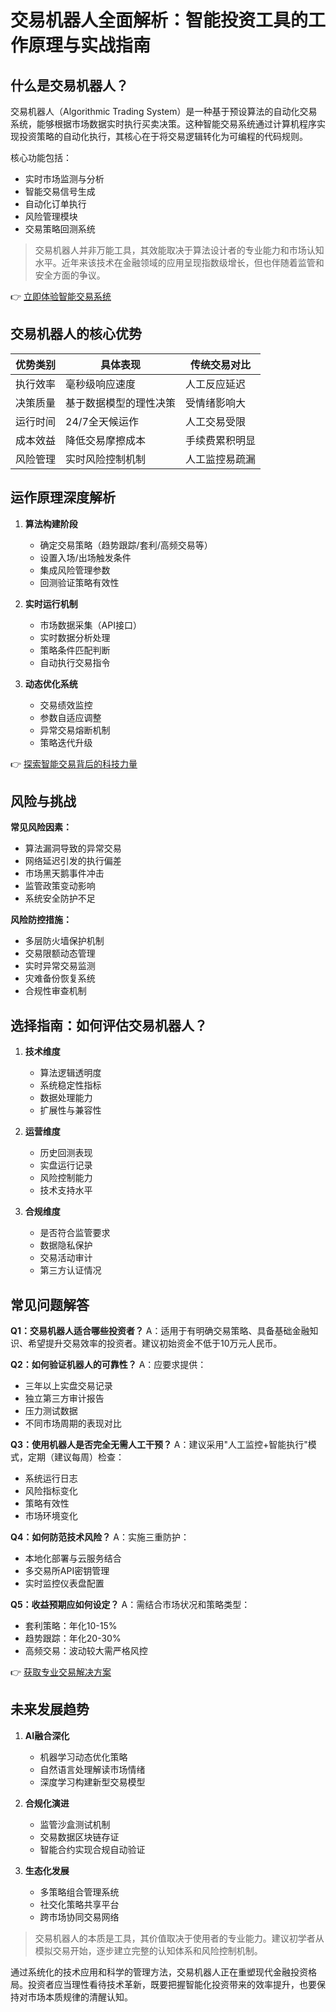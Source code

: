 # 交易机器人全面解析：智能投资工具的工作原理与实战指南

## 什么是交易机器人？

交易机器人（Algorithmic Trading System）是一种基于预设算法的自动化交易系统，能够根据市场数据实时执行买卖决策。这种智能交易系统通过计算机程序实现投资策略的自动化执行，其核心在于将交易逻辑转化为可编程的代码规则。

核心功能包括：
- 实时市场监测与分析
- 智能交易信号生成
- 自动化订单执行
- 风险管理模块
- 交易策略回测系统

> 交易机器人并非万能工具，其效能取决于算法设计者的专业能力和市场认知水平。近年来该技术在金融领域的应用呈现指数级增长，但也伴随着监管和安全方面的争议。

👉 [立即体验智能交易系统](https://bit.ly/okx_welcome)

## 交易机器人的核心优势

| 优势类别 | 具体表现 | 传统交易对比 |
|---------|---------|-------------|
| 执行效率 | 毫秒级响应速度 | 人工反应延迟 |
| 决策质量 | 基于数据模型的理性决策 | 受情绪影响大 |
| 运行时间 | 24/7全天候运作 | 人工交易受限 |
| 成本效益 | 降低交易摩擦成本 | 手续费累积明显 |
| 风险管理 | 实时风险控制机制 | 人工监控易疏漏 |

## 运作原理深度解析

1. **算法构建阶段**
   - 确定交易策略（趋势跟踪/套利/高频交易等）
   - 设置入场/出场触发条件
   - 集成风险管理参数
   - 回测验证策略有效性

2. **实时运行机制**
   - 市场数据采集（API接口）
   - 实时数据分析处理
   - 策略条件匹配判断
   - 自动执行交易指令

3. **动态优化系统**
   - 交易绩效监控
   - 参数自适应调整
   - 异常交易熔断机制
   - 策略迭代升级

👉 [探索智能交易背后的科技力量](https://bit.ly/okx_welcome)

## 风险与挑战

**常见风险因素：**
- 算法漏洞导致的异常交易
- 网络延迟引发的执行偏差
- 市场黑天鹅事件冲击
- 监管政策变动影响
- 系统安全防护不足

**风险防控措施：**
- 多层防火墙保护机制
- 交易限额动态管理
- 实时异常交易监测
- 灾难备份恢复系统
- 合规性审查机制

## 选择指南：如何评估交易机器人？

1. **技术维度**
   - 算法逻辑透明度
   - 系统稳定性指标
   - 数据处理能力
   - 扩展性与兼容性

2. **运营维度**
   - 历史回测表现
   - 实盘运行记录
   - 风险控制能力
   - 技术支持水平

3. **合规维度**
   - 是否符合监管要求
   - 数据隐私保护
   - 交易活动审计
   - 第三方认证情况

## 常见问题解答

**Q1：交易机器人适合哪些投资者？**
A：适用于有明确交易策略、具备基础金融知识、希望提升交易效率的投资者。建议初始资金不低于10万元人民币。

**Q2：如何验证机器人的可靠性？**
A：应要求提供：
- 三年以上实盘交易记录
- 独立第三方审计报告
- 压力测试数据
- 不同市场周期的表现对比

**Q3：使用机器人是否完全无需人工干预？**
A：建议采用"人工监控+智能执行"模式，定期（建议每周）检查：
- 系统运行日志
- 风险指标变化
- 策略有效性
- 市场环境变化

**Q4：如何防范技术风险？**
A：实施三重防护：
- 本地化部署与云服务结合
- 多交易所API密钥管理
- 实时监控仪表盘配置

**Q5：收益预期应如何设定？**
A：需结合市场状况和策略类型：
- 套利策略：年化10-15%
- 趋势跟踪：年化20-30%
- 高频交易：波动较大需严格风控

👉 [获取专业交易解决方案](https://bit.ly/okx_welcome)

## 未来发展趋势

1. **AI融合深化**
   - 机器学习动态优化策略
   - 自然语言处理解读市场情绪
   - 深度学习构建新型交易模型

2. **合规化演进**
   - 监管沙盒测试机制
   - 交易数据区块链存证
   - 智能合约实现合规自动验证

3. **生态化发展**
   - 多策略组合管理系统
   - 社交化策略共享平台
   - 跨市场协同交易网络

> 交易机器人的本质是工具，其价值取决于使用者的专业能力。建议初学者从模拟交易开始，逐步建立完整的认知体系和风险控制机制。

通过系统化的技术应用和科学的管理方法，交易机器人正在重塑现代金融投资格局。投资者应当理性看待技术革新，既要把握智能化投资带来的效率提升，也要保持对市场本质规律的清醒认知。